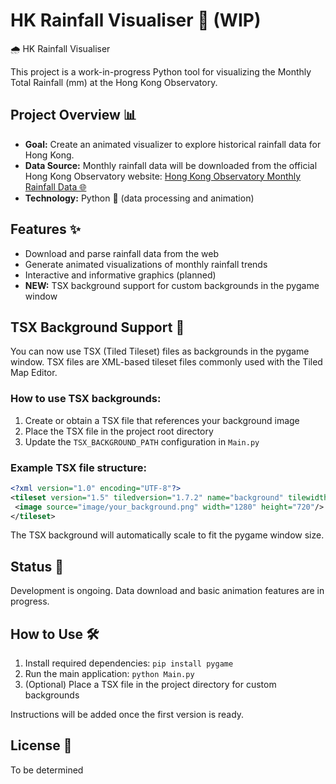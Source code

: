 # HK Rainfall Visualiser 🚧 (WIP)


🌧️ HK Rainfall Visualiser

This project is a work-in-progress Python tool for visualizing the Monthly Total Rainfall (mm) at the Hong Kong Observatory.


## Project Overview 📊

- **Goal:** Create an animated visualizer to explore historical rainfall data for Hong Kong.
- **Data Source:** Monthly rainfall data will be downloaded from the official Hong Kong Observatory website: [Hong Kong Observatory Monthly Rainfall Data 🌐](https://www.hko.gov.hk/en/cis/monthlyElement.htm?stn=HKO&ele=RF)
- **Technology:** Python 🐍 (data processing and animation)


## Features ✨

- Download and parse rainfall data from the web
- Generate animated visualizations of monthly rainfall trends
- Interactive and informative graphics (planned)
- **NEW:** TSX background support for custom backgrounds in the pygame window


## TSX Background Support 🎨

You can now use TSX (Tiled Tileset) files as backgrounds in the pygame window. TSX files are XML-based tileset files commonly used with the Tiled Map Editor.

### How to use TSX backgrounds:

1. Create or obtain a TSX file that references your background image
2. Place the TSX file in the project root directory
3. Update the `TSX_BACKGROUND_PATH` configuration in `Main.py`

### Example TSX file structure:
```xml
<?xml version="1.0" encoding="UTF-8"?>
<tileset version="1.5" tiledversion="1.7.2" name="background" tilewidth="1280" tileheight="720" tilecount="1" columns="1">
 <image source="image/your_background.png" width="1280" height="720"/>
</tileset>
```

The TSX background will automatically scale to fit the pygame window size.


## Status 🚧

Development is ongoing. Data download and basic animation features are in progress.


## How to Use 🛠️

1. Install required dependencies: `pip install pygame`
2. Run the main application: `python Main.py`
3. (Optional) Place a TSX file in the project directory for custom backgrounds

Instructions will be added once the first version is ready.


## License 📄

To be determined


